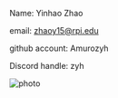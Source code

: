 Name: Yinhao Zhao

email: zhaoy15@rpi.edu

github account: Amurozyh

Discord handle: zyh

![photo](https://drive.google.com/file/d/1gwQb-zzFt3KWpM2L5v_HpBWRTNk0bHY_/view?usp=sharing)
